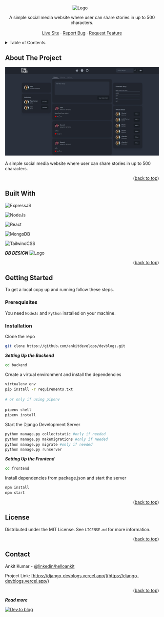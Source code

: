 
<a name="readme-top"></a>

<!-- PROJECT LOGO -->
<br />
<div align="center">

  <img width="100px" style="margin-right:12px" src="../type_tales/frontend/src/assets/logo.png" alt="Logo"/>

  <p align="center"> 
    A simple social media website where user can share stories in up to 500 characters.
    <br />
    <br/>
    <a href="#">Live Site</a>
    ·
    <a href="https://github.com/ankitdevelops/type-tales/issues">Report Bug</a>
    ·
    <a href="https://github.com/ankitdevelops/type-tales/issues">Request Feature</a>
  </p>
</div>

<!-- TABLE OF CONTENTS -->
<details>
  <summary>Table of Contents</summary>
  <ol>
    <li>
      <a href="#about-the-project">About The Project</a>
      <ul>
        <li><a href="#built-with">Built With</a></li>
      </ul>
    </li>
    <li>
      <a href="#getting-started">Getting Started</a>
      <ul>
        <li><a href="#prerequisites">Prerequisites</a></li>
        <li><a href="#installation">Installation</a></li>
      </ul>
    </li>
    <li><a href="#license">License</a></li>
    <li><a href="#contact">Contact</a></li>

  </ol>
</details>

<!-- ABOUT THE PROJECT -->

## About The Project

 <a href="#">
    <img src="./screenshots/screenshot1.jpeg" alt="Logo">
  </a>

A simple social media website where user can share stories in up to 500 characters.

<p align="right">(<a href="#readme-top">back to top</a>)</p>

## Built With
![ExpressJS](https://img.shields.io/badge/expressjs-3670A0?style=for-the-badge&logo=express&logoColor=ffdd54)

![NodeJs](https://img.shields.io/badge/nodejs-3670A0?style=for-the-badge&logo=node&logoColor=ffdd54)


![React](https://img.shields.io/badge/react-%2320232a.svg?style=for-the-badge&logo=react&logoColor=%2361DAFB)


![MongoDB](https://img.shields.io/badge/mongodb-%2307405e.svg?style=for-the-badge&logo=mongodb&logoColor=white)

![TailwindCSS](https://img.shields.io/badge/tailwind-%23563D7C.svg?style=for-the-badge&logo=tailwindcss&logoColor=white)


**_DB DESIGN_**
 <img src="./screenshots/devBlogs.png" alt="Logo">

<p align="right">(<a href="#readme-top">back to top</a>)</p>

<!-- GETTING STARTED -->

## Getting Started

To get a local copy up and running follow these steps.

### Prerequisites

You need `NodeJs` and `Python` installed on your machine.

### Installation

 Clone the repo
   ```sh
   git clone https://github.com/ankitdevelops/devblogs.git
   ```
 **_Setting Up the Backend_**
   ```sh
   cd backend  
   ```
Create a virtual environment and install the dependencies

```sh
virtualenv env
pip install -r requirements.txt

# or only if using pipenv

pipenv shell
pipenv install
```
Start the Django Development Server

```sh
python manage.py collectstatic #only if needed
python manage.py makemigrations #only if needed
python manage.py migrate #only if needed
python manage.py runserver
```
 **_Setting Up the Frontend_**

 ```sh
 cd frontend
 ```
 Install dependencies from package.json and start the server
 ```sh
 npm install
 npm start 
 ```

<p align="right">(<a href="#readme-top">back to top</a>)</p>


## License

Distributed under the MIT License. See `LICENSE.md` for more information.

<p align="right">(<a href="#readme-top">back to top</a>)</p>

<!-- CONTACT -->

## Contact

Ankit Kumar - [@linkedin/helloankit](https://www.linkedin.com/in/helloankit/)

Project Link: [https://django-devblogs.vercel.app/](https://django-devblogs.vercel.app/)

<p align="right">(<a href="#readme-top">back to top</a>)</p>
<!-- MARKDOWN LINKS & IMAGES -->
<!-- https://www.markdownguide.org/basic-syntax/#reference-style-links -->

**_Read more_**

[![Dev.to blog](https://img.shields.io/badge/dev.to-0A0A0A?style=for-the-badge&logo=dev.to&logoColor=white)](https://dev.to/ankitdevelops/introducing-devblogs-22b6) 